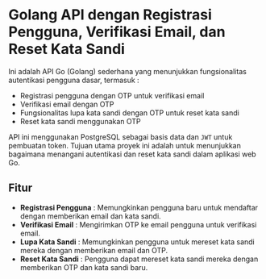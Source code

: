 # Golang API dengan Registrasi Pengguna, Verifikasi Email, dan Reset Kata Sandi

Ini adalah API Go (Golang) sederhana yang menunjukkan fungsionalitas autentikasi pengguna dasar, termasuk :
- Registrasi pengguna dengan OTP untuk verifikasi email
- Verifikasi email dengan OTP
- Fungsionalitas lupa kata sandi dengan OTP untuk reset kata sandi
- Reset kata sandi menggunakan OTP

API ini menggunakan PostgreSQL sebagai basis data dan `JWT` untuk pembuatan token. Tujuan utama proyek ini adalah untuk menunjukkan bagaimana menangani autentikasi dan reset kata sandi dalam aplikasi web Go.

## Fitur
- **Registrasi Pengguna** : Memungkinkan pengguna baru untuk mendaftar dengan memberikan email dan kata sandi.
- **Verifikasi Email** : Mengirimkan OTP ke email pengguna untuk verifikasi email.
- **Lupa Kata Sandi** : Memungkinkan pengguna untuk mereset kata sandi mereka dengan memberikan email dan OTP.
- **Reset Kata Sandi** : Pengguna dapat mereset kata sandi mereka dengan memberikan OTP dan kata sandi baru.
